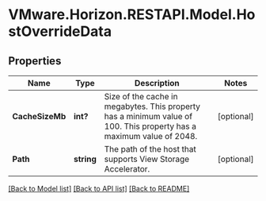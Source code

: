 # VMware.Horizon.RESTAPI.Model.HostOverrideData
## Properties

Name | Type | Description | Notes
------------ | ------------- | ------------- | -------------
**CacheSizeMb** | **int?** | Size of the cache in megabytes. This property has a minimum value of 100. This property has a maximum value of 2048. | [optional] 
**Path** | **string** | The path of the host that supports View Storage Accelerator. | [optional] 

[[Back to Model list]](../README.md#documentation-for-models) [[Back to API list]](../README.md#documentation-for-api-endpoints) [[Back to README]](../README.md)

